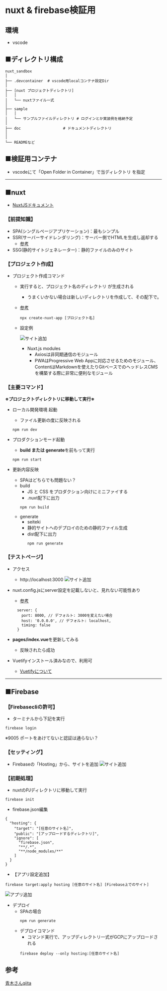 # nuxt & firebase検証用

## 環境
- vscode

## ■ディレクトリ構成
```
nuxt_sandbox
│
├── .devcontainer  # vscode用localコンテナ設定Dir
│
├── [nuxt プロジェクトディレクトリ]
│   │
│   └── nuxtファイル一式
│
├── sample
│   │
│   └── サンプルファイルディレクトリ # ログインとか実装例を格納予定
│
├── doc                   # ドキュメントディレクトリ
│
│
└── READMEなど
```


## ■検証用コンテナ
- vscodeにて「Open Folder in Container」で当ディレクトリ を指定



----
## ■nuxt
- [NuxtJSドキュメント](https://nuxtjs.org/ja/docs/get-started/installation)
### 【前提知識】
- SPA(シングルページアプリケーション)：最もシンプル
- SSR(サーバーサイドレンダリング)：サーバー側でHTMLを生成し返却する
    - [参考](https://zenn.dev/kokota/articles/cd2aa18365aa91)
- SSG(静的サイトジェネレーター)：静的ファイルのみのサイト

### 【プロジェクト作成】
- プロジェクト作成コマンド
  - 実行すると、プロジェクト名のディレクトリ が生成される
    - うまくいかない場合は新しいディレクトリを作成して、その配下で。
  - [参考](https://www.willstyle.co.jp/blog/3545/)
    ```
    npx create-nuxt-app [プロジェクト名]
    ```
  - 設定例
  
    ![サイト追加](/sandbox/sandbox_nuxt/doc/image/プロジェクト作成.png)
    - Nuxt.js modules
      - Axiosは非同期通信のモジュール
      - PWAはProgressive Web Appに対応させるためのモジュール、ContentはMarkdownを使えたりGitベースでのヘッドレスCMSを構築する際に非常に便利なモジュール

### 【主要コマンド】
**※プロジェクトディレクトリに移動して実行※**
- ローカル開発環境 起動
  - ファイル更新の度に反映される
  ```
  npm run dev
  ```
- プロダクションモード起動
  - **build または generate**を前もって実行
  ```
  npm run start
  ```

- 更新内容反映
  - SPAはどちらでも問題ない？
  - build
    - JS と CSS をプロダクション向けにミニファイする
    - .nuxt配下に出力
    ```
    npm run build
    ```
  - generate
    - seiteki 
    - 静的サイトへのデプロイのための静的ファイル生成
    - dist配下に出力
      ```
      npm run generate
      ```

### 【テストページ】
- アクセス
  - http://localhost:3000
  ![サイト追加](/sandbox/sandbox_nuxt/doc/image/サンプルページ.png)

- nuxt.config.jsにserver設定を記載しないと、見れない可能性あり
  - [参考](https://nuxtjs.org/ja/docs/configuration-glossary/configuration-server/)
  ```
    server: {
      port: 8000, // デフォルト: 3000を変えたい場合
      host: '0.0.0.0', // デフォルト: localhost,
      timing: false
    }
  ```
- **pages/index.vue**を更新してみる
  - 反映されたら成功 

- Vuetifyインストール済みなので、利用可
    - [Vuetifyについて](https://prograshi.com/language/vue-js/how-to-use-vuetify/) 

----




## ■Firebase
### 【Firebasecliの許可】
- ターミナルから下記を実行
```
firebase login
```
※9005 ポートをあけてないと認証は通らない？

### 【セッティング】
- Firebaseの「Hosting」から、サイトを追加
![サイト追加](/sandbox/sandbox_nuxt/doc/image/サイト追加.png)


### 【初期処理】
- nuxtのPJディレクトリに移動して実行
```
firebase init
```


- firebase.json編集
```
{
  "hosting": {
    "target": "[任意のサイト名]",
    "public": "[アップロードするディレクトリ]",
    "ignore": [
      "firebase.json",
      "**/.*",
      "**/node_modules/**"
    ]
  }
}
```

- 【アプリ設定追加】
```
firebase target:apply hosting [任意のサイト名] [Firebase上でのサイト]
```

![アプリ追加](/sandbox/sandbox_nuxt/doc/image/firebase.png)

-  デプロイ
    - SPAの場合
        ```
        npm run generate
        ```
    - デプロイコマンド
        - コマンド実行で、アップディレクトリ一式がGCPにアップロードされる
        ```
        firebase deploy --only hosting:[任意のサイト名]
        ```

## 参考
[青木さんqiita](https://aone.qiita.com/ryoaoki/items/2810c0790e0492129c00)
